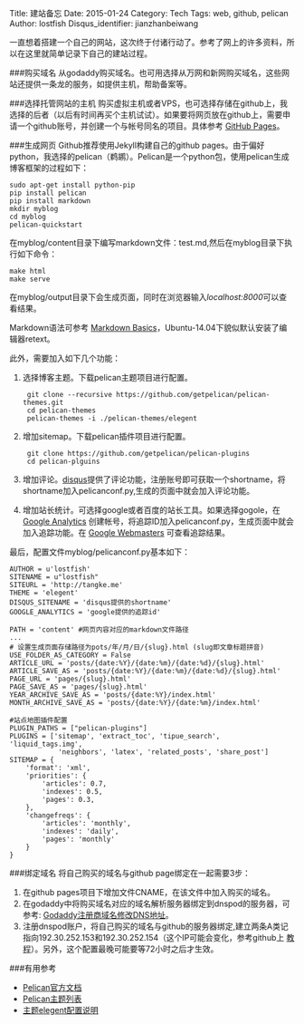 Title: 建站备忘
Date: 2015-01-24
Category: Tech 
Tags: web, github, pelican
Author: lostfish
Disqus_identifier: jianzhanbeiwang
 
一直想着搭建一个自己的网站，这次终于付诸行动了。参考了网上的许多资料，所以在这里就简单记录下自己的建站过程。

###购买域名
从godaddy购买域名。也可用选择从万网和新网购买域名，这些网站还提供一条龙的服务，如提供主机，帮助备案等。

###选择托管网站的主机
购买虚拟主机或者VPS，也可选择存储在github上，我选择的后者（以后有时间再买个主机试试）。如果要将网页放在github上，需要申请一个github账号，并创建一个与帐号同名的项目。具体参考 [GitHub Pages](https://help.github.com/categories/github-pages-basics/)。 

###生成网页
Github推荐使用Jekyll构建自己的github pages。由于偏好python，我选择的pelican（鹈鹕）。Pelican是一个python包，使用pelican生成博客框架的过程如下：

    sudo apt-get install python-pip
    pip install pelican
    pip install markdown
    mkdir myblog
    cd myblog
    pelican-quickstart

在myblog/content目录下编写markdown文件：test.md,然后在myblog目录下执行如下命令：

    make html
    make serve
在myblog/output目录下会生成页面，同时在浏览器输入*localhost:8000*可以查看结果。


Markdown语法可参考 [Markdown Basics](https://help.github.com/articles/markdown-basics/)，Ubuntu-14.04下貌似默认安装了编辑器retext。

此外，需要加入如下几个功能：

1. 选择博客主题。下载pelican主题项目进行配置。

        git clone --recursive https://github.com/getpelican/pelican-themes.git
        cd pelican-themes
        pelican-themes -i ./pelican-themes/elegent

2. 增加sitemap。下载pelican插件项目进行配置。

        git clone https://github.com/getpelican/pelican-plugins
        cd pelican-plguins

3. 增加评论。[disqus](https://disqus.com/)提供了评论功能，注册账号即可获取一个shortname，将shortname加入pelicanconf.py,生成的页面中就会加入评论功能。

4. 增加站长统计。可选择google或者百度的站长工具。如果选择gogole，在 [Google Analytics](http://www.google.com/analytics) 创建帐号，将追踪ID加入pelicanconf.py，生成页面中就会加入追踪功能。在 [Google Webmasters](http://www.google.com/webmasters) 可查看追踪结果。

最后，配置文件myblog/pelicanconf.py基本如下：
    
    AUTHOR = u'lostfish'
    SITENAME = u"lostfish"
    SITEURL = 'http://tangke.me'
    THEME = 'elegent'
    DISQUS_SITENAME = 'disqus提供的shortname'
    GOOGLE_ANALYTICS = 'google提供的追踪id'
     
    PATH = 'content' #网页内容对应的markdown文件路径
    ...
    # 设置生成页面存储路径为pots/年/月/日/{slug}.html (slug即文章标题拼音)
    USE_FOLDER_AS_CATEGORY = False
    ARTICLE_URL = 'posts/{date:%Y}/{date:%m}/{date:%d}/{slug}.html'
    ARTICLE_SAVE_AS = 'posts/{date:%Y}/{date:%m}/{date:%d}/{slug}.html'
    PAGE_URL = 'pages/{slug}.html'
    PAGE_SAVE_AS = 'pages/{slug}.html'
    YEAR_ARCHIVE_SAVE_AS = 'posts/{date:%Y}/index.html'
    MONTH_ARCHIVE_SAVE_AS = 'posts/{date:%Y}/{date:%m}/index.html'

    #站点地图插件配置
    PLUGIN_PATHS = ["pelican-plugins"]
    PLUGINS = ['sitemap', 'extract_toc', 'tipue_search', 'liquid_tags.img',
                'neighbors', 'latex', 'related_posts', 'share_post']
    SITEMAP = {
        'format': 'xml',
        'priorities': {
            'articles': 0.7,
            'indexes': 0.5,
            'pages': 0.3,
        },
        'changefreqs': {
            'articles': 'monthly',
            'indexes': 'daily',
            'pages': 'monthly'
        }
    }    

###绑定域名
将自己购买的域名与github page绑定在一起需要3步：

1. 在github pages项目下增加文件CNAME，在该文件中加入购买的域名。
2. 在godaddy中将购买域名对应的域名解析服务器绑定到dnspod的服务器，可参考: [Godaddy注册商域名修改DNS地址](https://support.dnspod.cn/Kb/showarticle/?qtype=%E5%8A%9F%E8%83%BD%E4%BB%8B%E7%BB%8D%E5%8F%8A%E4%BD%BF%E7%94%A8%E6%95%99%E7%A8%8B&tsid=42)。
3. 注册dnspod账户，将自己购买的域名与github的服务器绑定,建立两条A类记指向192.30.252.153和192.30.252.154（这个IP可能会变化，参考github上 [教程](https://help.github.com/articles/tips-for-configuring-an-a-record-with-your-dns-provider/)）。另外，这个配置最晚可能要等72小时之后才生效。  

###有用参考
* [Pelican官方文档](http://docs.getpelican.com/en/3.5.0/settings.html)
* [Pelican主题列表](http://www.pelicanthemes.com/)
* [主题elegent配置说明](http://oncrashreboot.com/elegant-best-pelican-theme-features)
